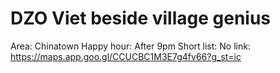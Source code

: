 # DZO Viet beside village genius

Area: Chinatown
Happy hour: After 9pm
Short list: No
link: https://maps.app.goo.gl/CCUCBC1M3E7g4fv66?g_st=ic